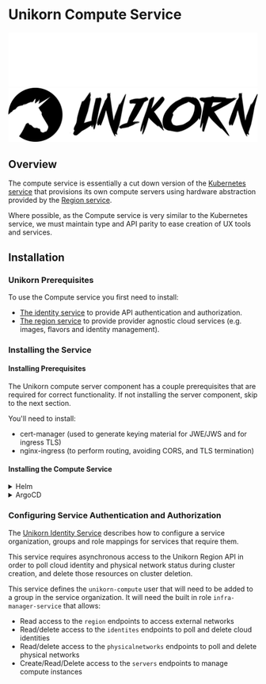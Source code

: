 # Unikorn Compute Service

![Unikorn Logo](https://raw.githubusercontent.com/unikorn-cloud/assets/main/images/logos/light-on-dark/logo.svg#gh-dark-mode-only)
![Unikorn Logo](https://raw.githubusercontent.com/unikorn-cloud/assets/main/images/logos/dark-on-light/logo.svg#gh-light-mode-only)

## Overview

The compute service is essentially a cut down version of the [Kubernetes service](https://github.com/unikorn-cloud/kubernetes) that provisions its own compute servers using hardware abstraction provided by the [Region service](https://github.com/unikorn-cloud/region).

Where possible, as the Compute service is very similar to the Kubernetes service, we must maintain type and API parity to ease creation of UX tools and services.

## Installation

### Unikorn Prerequisites

To use the Compute service you first need to install:

* [The identity service](https://github.com/unikorn-cloud/identity) to provide API authentication and authorization.
* [The region service](https://github.com/unikorn-cloud/region) to provide provider agnostic cloud services (e.g. images, flavors and identity management).

### Installing the Service

#### Installing Prerequisites

The Unikorn compute server component has a couple prerequisites that are required for correct functionality.
If not installing the server component, skip to the next section.

You'll need to install:

* cert-manager (used to generate keying material for JWE/JWS and for ingress TLS)
* nginx-ingress (to perform routing, avoiding CORS, and TLS termination)

#### Installing the Compute Service

<details>
<summary>Helm</summary>

Create a `values.yaml` for the server component:
A typical `values.yaml` that uses cert-manager and ACME, and external DNS might look like:

```yaml
global:
  identity:
    host: https://identity.unikorn-cloud.org
  region:
    host: https://region.unikorn-cloud.org
  compute:
    host: https://compute.unikorn-cloud.org
```

```shell
helm install unikorn-compute charts/compute --namespace unikorn-compute --create-namespace --values values.yaml
```

</details>

<details>
<summary>ArgoCD</summary>

```yaml
apiVersion: argoproj.io/v1alpha1
kind: Application
metadata:
  name: unikorn-compute
  namespace: argocd
spec:
  project: default
  source:
    repoURL: https://unikorn-cloud.github.io/compute
    chart: compute
    targetRevision: v0.1.0
  destination:
    namespace: unikorn
    server: https://kubernetes.default.svc
  syncPolicy:
    automated:
      prune: true
      selfHeal: true
    syncOptions:
    - CreateNamespace=true
```

</details>

### Configuring Service Authentication and Authorization

The [Unikorn Identity Service](https://github.com/unikorn-cloud/identity) describes how to configure a service organization, groups and role mappings for services that require them.

This service requires asynchronous access to the Unikorn Region API in order to poll cloud identity and physical network status during cluster creation, and delete those resources on cluster deletion.

This service defines the `unikorn-compute` user that will need to be added to a group in the service organization.
It will need the built in role `infra-manager-service` that allows:

* Read access to the `region` endpoints to access external networks
* Read/delete access to the `identites` endpoints to poll and delete cloud identities
* Read/delete access to the `physicalnetworks` endpoints to poll and delete physical networks
* Create/Read/Delete access to the `servers` endpoints to manage compute instances
